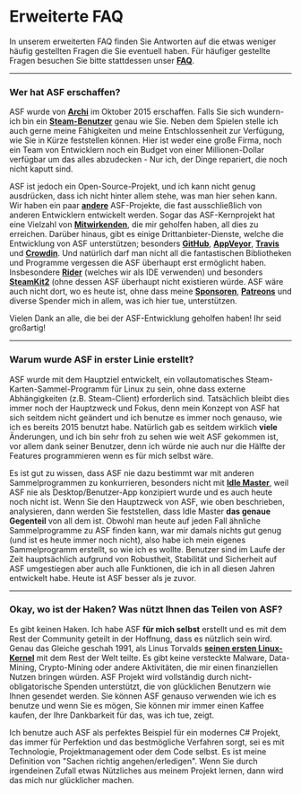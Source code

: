 # Erweiterte FAQ

In unserem erweiterten FAQ finden Sie Antworten auf die etwas weniger häufig gestellten Fragen die Sie eventuell haben. Für häufiger gestellte Fragen besuchen Sie bitte stattdessen unser **[FAQ](https://github.com/JustArchiNET/ArchiSteamFarm/wiki/FAQ-de-DE)**.

* * *

### Wer hat ASF erschaffen?

ASF wurde von **[Archi](https://github.com/JustArchi)** im Oktober 2015 erschaffen. Falls Sie sich wundern- ich bin ein **[Steam-Benutzer](https://steamcommunity.com/profiles/76561198006963719)** genau wie Sie. Neben dem Spielen stelle ich auch gerne meine Fähigkeiten und meine Entschlossenheit zur Verfügung, wie Sie in Kürze feststellen können. Hier ist weder eine große Firma, noch ein Team von Entwicklern noch ein Budget von einer Millionen-Dollar verfügbar um das alles abzudecken - Nur ich, der Dinge repariert, die noch nicht kaputt sind.

ASF ist jedoch ein Open-Source-Projekt, und ich kann nicht genug ausdrücken, dass ich nicht hinter allem stehe, was man hier sehen kann. Wir haben ein paar **[andere](https://github.com/JustArchiNET?q=ASF-)** ASF-Projekte, die fast ausschließlich von anderen Entwicklern entwickelt werden. Sogar das ASF-Kernprojekt hat eine Vielzahl von **[Mitwirkenden](https://github.com/JustArchiNET/ArchiSteamFarm/graphs/contributors)**, die mir geholfen haben, all dies zu erreichen. Darüber hinaus, gibt es einige Drittanbieter-Dienste, welche die Entwicklung von ASF unterstützen; besonders **[GitHub](https://github.com)**, **[AppVeyor](https://www.appveyor.com)**, **[Travis](https://travis-ci.com)** und **[Crowdin](https://crowdin.com)**. Und natürlich darf man nicht all die fantastischen Bibliotheken und Programme vergessen die ASF überhaupt erst ermöglicht haben. Insbesondere **[Rider](https://www.jetbrains.com/rider)** (welches wir als IDE verwenden) und besonders **[SteamKit2](https://github.com/SteamRE/SteamKit)** (ohne dessen ASF überhaupt nicht existieren würde. ASF wäre auch nicht dort, wo es heute ist, ohne dass meine **[Sponsoren](https://github.com/sponsors/JustArchi)**, **[Patreons](https://www.patreon.com/JustArchi)** und diverse Spender mich in allem, was ich hier tue, unterstützen.

Vielen Dank an alle, die bei der ASF-Entwicklung geholfen haben! Ihr seid großartig!

* * *

### Warum wurde ASF in erster Linie erstellt?

ASF wurde mit dem Hauptziel entwickelt, ein vollautomatisches Steam-Karten-Sammel-Programm für Linux zu sein, ohne dass externe Abhängigkeiten (z.B. Steam-Client) erforderlich sind. Tatsächlich bleibt dies immer noch der Hauptzweck und Fokus, denn mein Konzept von ASF hat sich seitdem nicht geändert und ich benutze es immer noch genauso, wie ich es bereits 2015 benutzt habe. Natürlich gab es seitdem wirklich **viele** Änderungen, und ich bin sehr froh zu sehen wie weit ASF gekommen ist, vor allem dank seiner Benutzer, denn ich würde nie auch nur die Hälfte der Features programmieren wenn es für mich selbst wäre.

Es ist gut zu wissen, dass ASF nie dazu bestimmt war mit anderen Sammelprogrammen zu konkurrieren, besonders nicht mit **[Idle Master](https://www.steamidlemaster.com)**, weil ASF nie als Desktop/Benutzer-App konzipiert wurde und es auch heute noch nicht ist. Wenn Sie den Hauptzweck von ASF, wie oben beschrieben, analysieren, dann werden Sie feststellen, dass Idle Master **das genaue Gegenteil** von all dem ist. Obwohl man heute auf jeden Fall ähnliche Sammelprogramme zu ASF finden kann, war mir damals nichts gut genug (und ist es heute immer noch nicht), also habe ich mein eigenes Sammelprogramm erstellt, so wie ich es wollte. Benutzer sind im Laufe der Zeit hauptsächlich aufgrund von Robustheit, Stabilität und Sicherheit auf ASF umgestiegen aber auch alle Funktionen, die ich in all diesen Jahren entwickelt habe. Heute ist ASF besser als je zuvor.

* * *

### Okay, wo ist der Haken? Was nützt Ihnen das Teilen von ASF?

Es gibt keinen Haken. Ich habe ASF **für mich selbst** erstellt und es mit dem Rest der Community geteilt in der Hoffnung, dass es nützlich sein wird. Genau das Gleiche geschah 1991, als Linus Torvalds **[seinen ersten Linux-Kernel](https://groups.google.com/forum/#!msg/comp.os.Minix/dlNtH7RRrGA/SwRavCzVE7gJ)** mit dem Rest der Welt teilte. Es gibt keine versteckte Malware, Data-Mining, Crypto-Mining oder andere Aktivitäten, die mir einen finanziellen Nutzen bringen würden. ASF Projekt wird vollständig durch nicht-obligatorische Spenden unterstützt, die von glücklichen Benutzern wie Ihnen gesendet werden. Sie können ASF genauso verwenden wie ich es benutze und wenn Sie es mögen, Sie können mir immer einen Kaffee kaufen, der Ihre Dankbarkeit für das, was ich tue, zeigt.

Ich benutze auch ASF als perfektes Beispiel für ein modernes C# Projekt, das immer für Perfektion und das bestmögliche Verfahren sorgt, sei es mit Technologie, Projektmanagement oder dem Code selbst. Es ist meine Definition von "Sachen richtig angehen/erledigen". Wenn Sie durch irgendeinen Zufall etwas Nützliches aus meinem Projekt lernen, dann wird das mich nur glücklicher machen.